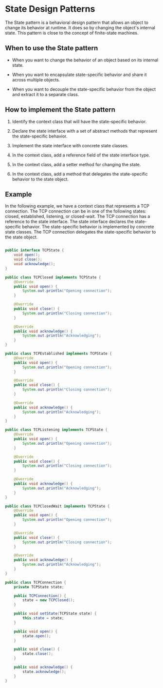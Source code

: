 # State Design Patterns

The State pattern is a behavioral design pattern that allows an object to change its behavior at runtime. It does so by changing the object's internal state. This pattern is close to the concept of finite-state machines.

## When to use the State pattern

- When you want to change the behavior of an object based on its internal state.

- When you want to encapsulate state-specific behavior and share it across multiple objects.

- When you want to decouple the state-specific behavior from the object and extract it to a separate class.

## How to implement the State pattern

1. Identify the context class that will have the state-specific behavior.

2. Declare the state interface with a set of abstract methods that represent the state-specific behavior.

3. Implement the state interface with concrete state classes.

4. In the context class, add a reference field of the state interface type.

5. In the context class, add a setter method for changing the state.

6. In the context class, add a method that delegates the state-specific behavior to the state object.

## Example

In the following example, we have a context class that represents a TCP connection. The TCP connection can be in one of the following states: closed, established, listening, or closed-wait. The TCP connection has a reference to the state interface. The state interface declares the state-specific behavior. The state-specific behavior is implemented by concrete state classes. The TCP connection delegates the state-specific behavior to the state object.

```java

public interface TCPState {
    void open();
    void close();
    void acknowledge();
}

public class TCPClosed implements TCPState {
    @Override
    public void open() {
        System.out.println("Opening connection");
    }

    @Override
    public void close() {
        System.out.println("Closing connection");
    }

    @Override
    public void acknowledge() {
        System.out.println("Acknowledging");
    }
}

public class TCPEstablished implements TCPState {
    @Override
    public void open() {
        System.out.println("Opening connection");
    }

    @Override
    public void close() {
        System.out.println("Closing connection");
    }

    @Override
    public void acknowledge() {
        System.out.println("Acknowledging");
    }
}

public class TCPListening implements TCPState {
    @Override
    public void open() {
        System.out.println("Opening connection");
    }

    @Override
    public void close() {
        System.out.println("Closing connection");
    }

    @Override
    public void acknowledge() {
        System.out.println("Acknowledging");
    }
}

public class TCPClosedWait implements TCPState {
    @Override
    public void open() {
        System.out.println("Opening connection");
    }

    @Override
    public void close() {
        System.out.println("Closing connection");
    }

    @Override
    public void acknowledge() {
        System.out.println("Acknowledging");
    }
}

public class TCPConnection {
    private TCPState state;

    public TCPConnection() {
        state = new TCPClosed();
    }

    public void setState(TCPState state) {
        this.state = state;
    }

    public void open() {
        state.open();
    }

    public void close() {
        state.close();
    }

    public void acknowledge() {
        state.acknowledge();
    }
}

```
